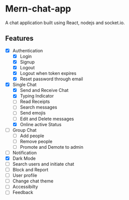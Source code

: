 # Mern-chat-app

A chat application built using React, nodejs and socket.io.

## Features

- [x] Authentication
  - [x] Login
  - [x] Signup
  - [x] Logout
  - [x] Logout when token expires
  - [x] Reset password through email
- [x] Single Chat
  - [x] Send and Receive Chat
  - [x] Typing Indicator
  - [ ] Read Receipts
  - [ ] Search messages
  - [ ] Send emojis
  - [ ] Edit and Delete messages
  - [x] Online active Status
- [ ] Group Chat
  - [ ] Add people
  - [ ] Remove people
  - [ ] Promote and Demote to admin
- [ ] Notification
- [x] Dark Mode
- [ ] Search users and initiate chat
- [ ] Block and Report
- [ ] User profile
- [ ] Change chat theme
- [ ] Accessibilty
- [ ] Feedback
